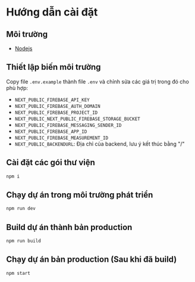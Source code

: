 # Hướng dẫn cài đặt

## Môi trường

-   [Nodejs](https://nodejs.org/en)

## Thiết lập biến môi trường

Copy file `.env.example` thành file `.env` và chỉnh sửa các giá trị trong đó cho phù hợp:

-   `NEXT_PUBLIC_FIREBASE_API_KEY`
-   `NEXT_PUBLIC_FIREBASE_AUTH_DOMAIN`
-   `NEXT_PUBLIC_FIREBASE_PROJECT_ID`
-   `NEXT_PUBLIC_NEXT_PUBLIC_FIREBASE_STORAGE_BUCKET`
-   `NEXT_PUBLIC_FIREBASE_MESSAGING_SENDER_ID`
-   `NEXT_PUBLIC_FIREBASE_APP_ID`
-   `NEXT_PUBLIC_FIREBASE_MEASUREMENT_ID`
-   `NEXT_PUBLIC_BACKENDURL`: Địa chỉ của backend, lưu ý kết thúc bằng "/"

## Cài đặt các gói thư viện

```sh
npm i
```

## Chạy dự án trong môi trường phát triển

```sh
npm run dev
```

## Build dự án thành bản production

```sh
npm run build
```

## Chạy dự án bản production (Sau khi đã build)

```sh
npm start
```
